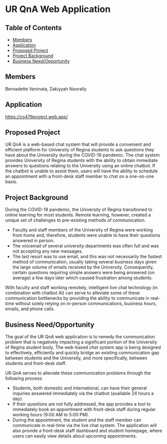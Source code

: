 # UR QnA Web Application

## Table of Contents
* [Members](#members)
* [Application](#application)
* [Proposed Project](#proposed‐project)
* [Project Background](#project‐background)
* [Business Need/Opportunity](#business‐need/opportunity)

## Members
Bernadette Veninata,
Zakiyyah Noorally

## Application
https://cs476project.web.app/

## Proposed Project
UR QnA is a web-based chat system that will provide a convenient and efficient platform for University of Regina students to ask questions they have about the University during the COVID-19 pandemic. The chat system provides University of Regina students with the ability to obtain immediate answers to questions relating to the University using an online chatbot. If the chatbot is unable to assist them, users will have the ability to schedule an appointment with a front-desk staff member to chat on a one-on-one basis. 

## Project Background
During the COVID-19 pandemic, the University of Regina transitioned to online learning for most students. Remote learning, however, created a unique set of challenges to pre-existing methods of communication. 
* Faculty and staff members of the University of Regina were working from home and, therefore, students were unable to have their questions answered in person. 
* The voicemail of several university departments was often full and was not accepting any new messages. 
* The last resort was to use email, and this was not necessarily the fastest method of communication, usually taking several business days given the large volume of emails received by the University. 
Consequently, certain questions requiring simple answers were being answered (on average) a few days later which caused frustration among students.

With faculty and staff working remotely, intelligent live chat technology (in combination with chatbot AI) can serve to alleviate some of these communication bottlenecks by providing the ability to communicate in real-time without solely relying on in-person communications, business hours, emails, and phone calls. 

## Business Need/Opportunity
The goal of the UR QnA web application is to remedy the communication problem that is negatively impacting a significant portion of the University of Regina student body. The web-based chat system app is being designed to effectively, efficiently and quickly bridge an existing communication gap between students and the University, and more specifically, between students and front-desk staff. 

UR QnA serves to alleviate these communication problems through the following process:
* Students, both domestic and international, can have their general inquiries answered immediately via the chatbot (available 24 hours a day).
* If their questions are not fully addressed, the app provides a tool to immediately book an appointment with front-desk staff during regular working hours (9:00 AM to 5:00 PM). 
* During the appointment, the student and the staff member can communicate in real-time via the live chat system. The application will also provide a front-desk staff dashboard and student homepage, where users can easily view details about upcoming appointments.




